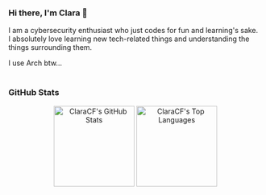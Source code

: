 ### Hi there, I'm Clara 👋

I am a cybersecurity enthusiast who just codes for fun and learning's sake.  
I absolutely love learning new tech-related things and understanding the things surrounding them.  
  
I use Arch btw...  
<br>


### GitHub Stats
<div align="center">
  <img src="https://github-readme-stats.vercel.app/api?username=ClaraCF&theme=midnight-purple&show_icons=1&hide_border=1" 
       alt="ClaraCF's GitHub Stats"
       height="160"
  /> 
<img src="https://github-readme-stats.vercel.app/api/top-langs/?username=ClaraCF&theme=midnight-purple&show_icons=1&hide_border=1&layout=compact"
       alt="ClaraCF's Top Languages"
       height="160"
  />
</div>
